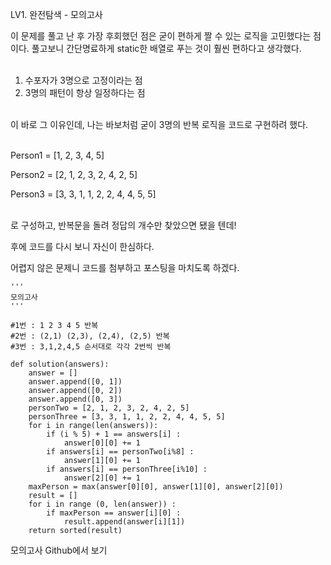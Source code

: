 LV1. 완전탐색 - 모의고사





이 문제를 풀고 난 후 가장 후회했던 점은 굳이 편하게 짤 수 있는 로직을 고민했다는 점이다. 풀고보니 간단명료하게 static한 배열로 푸는 것이 훨씬 편하다고 생각했다.<br><br>

1. 수포자가 3명으로 고정이라는 점<br>
2. 3명의 패턴이 항상 일정하다는 점

<br> 이 바로 그 이유인데, 나는 바보처럼 굳이 3명의 반복 로직을 코드로 구현하려 했다.  

<br> Person1 = [1, 2, 3, 4, 5]

Person2 = [2, 1, 2, 3, 2, 4, 2, 5]

Person3 = [3, 3, 1, 1, 2, 2, 4, 4, 5, 5]

<br> 로 구성하고, 반복문을 돌려 정답의 개수만 찾았으면 됐을 텐데!

후에 코드를 다시 보니 자신이 한심하다.

어렵지 않은 문제니 코드를 첨부하고 포스팅을 마치도록 하겠다.

    '''
    모의고사
    '''
    
    #1번 : 1 2 3 4 5 반복
    #2번 : (2,1) (2,3), (2,4), (2,5) 반복 
    #3번 : 3,1,2,4,5 순서대로 각각 2번씩 반복
    
    def solution(answers):
        answer = []
        answer.append([0, 1])
        answer.append([0, 2])
        answer.append([0, 3])
        personTwo = [2, 1, 2, 3, 2, 4, 2, 5]
        personThree = [3, 3, 1, 1, 2, 2, 4, 4, 5, 5]
        for i in range(len(answers)):
            if (i % 5) + 1 == answers[i] :
                answer[0][0] += 1
            if answers[i] == personTwo[i%8] :
                answer[1][0] += 1
            if answers[i] == personThree[i%10] :
                answer[2][0] += 1
        maxPerson = max(answer[0][0], answer[1][0], answer[2][0])
        result = []
        for i in range (0, len(answer)) :
            if maxPerson == answer[i][0] :
                result.append(answer[i][1])
        return sorted(result)

모의고사 Github에서 보기


